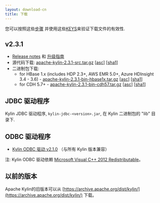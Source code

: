 ```yaml
---
layout: download-cn
title: 下载
---
```


您可以按照这些[步骤](https://www.apache.org/info/verification.html) 并使用这些[KEYS](https://kylin.apache.org/KEYS)来验证下载文件的有效性.

## v2.3.1

- [Release notes](/docs23/release_notes.html) 和 [升级指南](/docs23/howto/howto_upgrade.html)
- 源代码下载: [apache-kylin-2.3.1-src.tar.gz](http://www.apache.org/dyn/closer.cgi/kylin/apache-kylin-2.3.1/apache-kylin-2.3.1-src.tar.gz) \[[asc](https://www.apache.org/dist/kylin/apache-kylin-2.3.1/apache-kylin-2.3.1-src.tar.gz.asc)\] \[[sha1](https://www.apache.org/dist/kylin/apache-kylin-2.3.1/apache-kylin-2.3.1-src.tar.gz.sha1)\]
- 二进制包下载:
  - for HBase 1.x (includes HDP 2.3+, AWS EMR 5.0+, Azure HDInsight 3.4 - 3.6) - [apache-kylin-2.3.1-bin-hbase1x.tar.gz](http://www.apache.org/dyn/closer.cgi/kylin/apache-kylin-2.3.1/apache-kylin-2.3.1-hbase1x-bin.tar.gz) \[[asc](https://www.apache.org/dist/kylin/apache-kylin-2.3.1/apache-kylin-2.3.1-hbase1x-bin.tar.gz.asc)\] \[[sha1](https://www.apache.org/dist/kylin/apache-kylin-2.3.1/apache-kylin-2.3.1-hbase1x-bin.tar.gz.sha1)\]
  - for CDH 5.7+ - [apache-kylin-2.3.1-bin-cdh57.tar.gz](http://www.apache.org/dyn/closer.cgi/kylin/apache-kylin-2.3.1/apache-kylin-2.3.1-cdh57-bin.tar.gz) \[[asc](https://www.apache.org/dist/kylin/apache-kylin-2.3.1/apache-kylin-2.3.1-cdh57-bin.tar.gz.asc)\] \[[sha1](https://www.apache.org/dist/kylin/apache-kylin-2.3.1/apache-kylin-2.3.1-cdh57-bin.tar.gz.sha1)\]

## JDBC 驱动程序

Kylin JDBC 驱动程序, `kylin-jdbc-<version>.jar`, 在 Kylin 二进制包的 "lib" 目录下.


## ODBC 驱动程序
* [Kylin ODBC 驱动 v2.1.0](http://kylin.apache.org/download/KylinODBCDriver-2.1.0.zip)  （与所有 Kylin 版本兼容）

注: Kylin ODBC 驱动依赖 [Microsoft Visual C++ 2012 Redistributable](http://www.microsoft.com/en-us/download/details.aspx?id=30679)。

## 以前的版本  
Apache Kylin的旧版本可以从 [https://archive.apache.org/dist/kylin/](https://archive.apache.org/dist/kylin/) 下载。